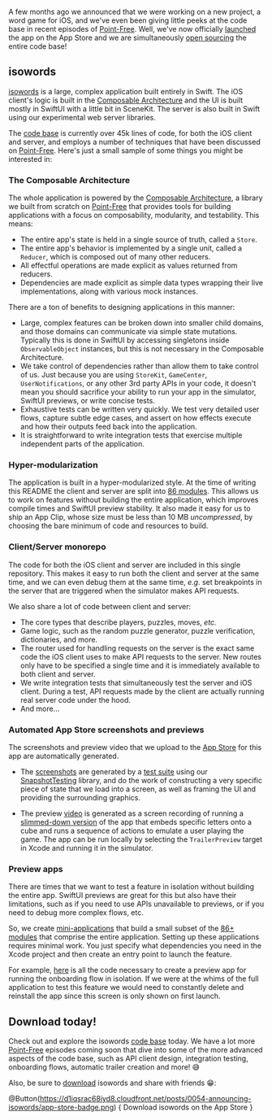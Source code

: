 A few months ago we announced that we were working on a new project, a word game for iOS, and we've
even been giving little peeks at the code base in recent episodes of [Point-Free](/). Well, we've
now officially [launched](https://www.isowords.xyz/download) the app on the App Store and we are
simultaneously [open sourcing](https://www.github.com/pointfreeco/isowords) the entire code base!

## isowords

[isowords](https://www.isowords.xyz) is a large, complex application built entirely in Swift. The
iOS client's logic is built in the
[Composable Architecture](https://github.com/pointfreeco/swift-composable-architecture) and the UI
is built mostly in SwiftUI with a little bit in SceneKit. The server is also built in Swift using
our experimental web server libraries.

The [code base](https://www.github.com/pointfreeco/isowords) is currently over 45k lines of code,
for both the iOS client and server, and employs a number of techniques that have been discussed on
[Point-Free](/). Here's just a small sample of some things you might be interested in:

### The Composable Architecture

The whole application is powered by the
[Composable Architecture](https://github.com/pointfreeco/swift-composable-architecture), a library
we built from scratch on [Point-Free](https://www.pointfree.co/collections/composable-architecture)
that provides tools for building applications with a focus on composability, modularity, and
testability. This means:

  * The entire app's state is held in a single source of truth, called a `Store`.
  * The entire app's behavior is implemented by a single unit, called a `Reducer`, which is composed
    out of many other reducers.
  * All effectful operations are made explicit as values returned from reducers.
  * Dependencies are made explicit as simple data types wrapping their live implementations, along
    with various mock instances.

There are a ton of benefits to designing applications in this manner:

  * Large, complex features can be broken down into smaller child domains, and those domains can
    communicate via simple state mutations. Typically this is done in SwiftUI by accessing
    singletons inside `ObservableObject` instances, but this is not necessary in the Composable
    Architecture.
  * We take control of dependencies rather than allow them to take control of us. Just because you
    are using `StoreKit`, `GameCenter`, `UserNotifications`, or any other 3rd party APIs in your
    code, it doesn't mean you should sacrifice your ability to run your app in the simulator,
    SwiftUI previews, or write concise tests.
  * Exhaustive tests can be written very quickly. We test very detailed user flows, capture subtle
    edge cases, and assert on how effects execute and how their outputs feed back into the
    application.
  * It is straightforward to write integration tests that exercise multiple independent parts of
    the application.

### Hyper-modularization

The application is built in a hyper-modularized style. At the time of writing this README the client
and server are split into
[86 modules](https://github.com/pointfreeco/isowords/blob/main/Package.swift). This allows us to
work on features without building the entire application, which improves compile times and SwiftUI
preview stability. It also made it easy for us to ship an App Clip, whose size must be less than
10 MB _uncompressed_, by choosing the bare minimum of code and resources to build.

### Client/Server monorepo

The code for both the iOS client and server are included in this single repository. This makes it
easy to run both the client and server at the same time, and we can even debug them at the same
time, _e.g._ set breakpoints in the server that are triggered when the simulator makes API requests.

We also share a lot of code between client and server:

  * The core types that describe players, puzzles, moves, _etc._
  * Game logic, such as the random puzzle generator, puzzle verification, dictionaries, and more.
  * The router used for handling requests on the server is the exact same code the iOS client uses
    to make API requests to the server. New routes only have to be specified a single time and it is
    immediately available to both client and server.
  * We write integration tests that simultaneously test the server and iOS client. During a test,
    API requests made by the client are actually running real server code under the hood.
  * And more...

### Automated App Store screenshots and previews

The screenshots and preview video that we upload to the
[App Store](https://www.isowords.xyz/app-store) for this app are automatically generated.

  * The
    [screenshots](https://github.com/pointfreeco/isowords/blob/main/Tests/AppStoreSnapshotTests/__Snapshots__/AppStoreSnapshotTests)
    are generated by a
    [test suite](https://github.com/pointfreeco/isowords/blob/main/Tests/AppStoreSnapshotTests)
    using our [SnapshotTesting](https://github.com/pointfreeco/swift-snapshot-testing) library, and
    do the work of constructing a very specific piece of state that we load into a screen, as well
    as framing the UI and providing the surrounding graphics.

  * The preview
    [video](https://apptrailers.itunes.apple.com/itunes-assets/PurpleVideo124/v4/e7/c1/8e/e7c18e28-b229-a8a7-b5b7-f151f920ae91/P233871875_default.m3u8)
    is generated as a screen recording of running a
    [slimmed-down version](https://github.com/pointfreeco/isowords/blob/main/Sources/TrailerFeature)
    of the app that embeds specific letters onto a cube and runs a sequence of actions to emulate a
    user playing the game. The app can be run locally by selecting the `TrailerPreview` target in
    Xcode and running it in the simulator.

### Preview apps

There are times that we want to test a feature in isolation without building the entire app. SwiftUI
previews are great for this but also have their limitations, such as if you need to use APIs
unavailable to previews, or if you need to debug more complex flows, etc.

So, we create [mini-applications](https://github.com/pointfreeco/isowords/blob/main/App/Previews)
that build a small subset of the
[86+ modules](https://github.com/pointfreeco/isowords/blob/main/Package.swift) that comprise the
entire application. Setting up these applications requires minimal work. You just specify what
dependencies you need in the Xcode project and then create an entry point to launch the feature.

For example,
[here](https://github.com/pointfreeco/isowords/blob/main/App/Previews/OnboardingPreview/OnboardingPreviewApp.swift)
is all the code necessary to create a preview app for running the onboarding flow in isolation. If
we were at the whims of the full application to test this feature we would need to constantly delete
and reinstall the app since this screen is only shown on first launch.

## Download today!

Check out and explore the isowords [code base](https://www.github.com/pointfreeco/isowords) today.
We have a lot more [Point-Free](https://www.pointfree.co) episodes coming soon that dive into some
of the more advanced aspects of the code base, such as API client design, integration testing,
onboarding flows, automatic trailer creation and more! 😅

Also, be sure to [download](https://www.isowords.xyz/app-store) isowords and share with friends 😁:

@Button(https://d1iqsrac68iyd8.cloudfront.net/posts/0054-announcing-isowords/app-store-badge.png) {
  Download isowords on the App Store
}
